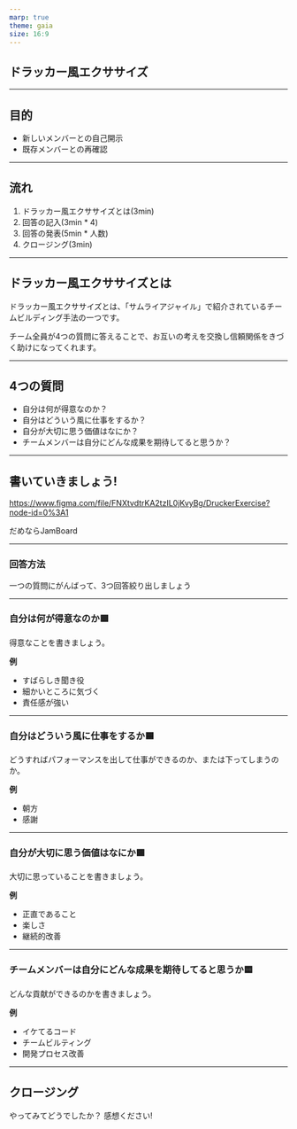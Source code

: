 ```yaml
---
marp: true
theme: gaia
size: 16:9
---
```


## **ドラッカー風エクササイズ**

---

## 目的
- 新しいメンバーとの自己開示
- 既存メンバーとの再確認

---

## 流れ
1. ドラッカー風エクササイズとは(3min)
1. 回答の記入(3min * 4)
1. 回答の発表(5min * 人数)
1. クロージング(3min)

---

## ドラッカー風エクササイズとは
ドラッカー風エクササイズとは、「サムライアジャイル」で紹介されているチームビルディング手法の一つです。

チーム全員が4つの質問に答えることで、お互いの考えを交換し信頼関係をきづく助けになってくれます。

---

## 4つの質問
* 自分は何が得意なのか？
* 自分はどういう風に仕事をするか？
* 自分が大切に思う価値はなにか？
* チームメンバーは自分にどんな成果を期待してると思うか？

---

## 書いていきましょう!

https://www.figma.com/file/FNXtvdtrKA2tzIL0jKvyBg/DruckerExercise?node-id=0%3A1

だめならJamBoard

---
### 回答方法
一つの質問にがんばって、3つ回答絞り出しましょう

---

### 自分は何が得意なのか🟥
得意なことを書きましょう。

**例**
* すばらしき聞き役
* 細かいところに気づく
* 責任感が強い

---

### 自分はどういう風に仕事をするか🟦
どうすればパフォーマンスを出して仕事ができるのか、または下ってしまうのか。

**例**
* 朝方
* 感謝

---

### 自分が大切に思う価値はなにか🟩
大切に思っていることを書きましょう。

**例**
* 正直であること
* 楽しさ
* 継続的改善

---

### チームメンバーは自分にどんな成果を期待してると思うか🟨
どんな貢献ができるのかを書きましょう。

**例**
* イケてるコード
* チームビルティング
* 開発プロセス改善

---

## クロージング
やってみてどうでしたか？
感想ください!


<!-- アンケートは 今回はやらない-->
